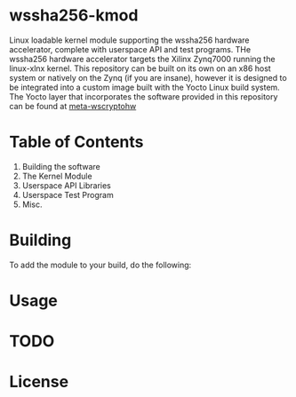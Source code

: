 # wssha256-kmod
Linux loadable kernel module supporting the wssha256 hardware accelerator, complete with userspace API and test programs. THe wssha256 hardware accelerator targets the Xilinx Zynq7000 running the linux-xlnx kernel. This repository can be built on its own on an x86 host system or natively on the Zynq (if you are insane), however it is designed to be integrated into a custom image built with the Yocto Linux build system. The Yocto layer that incorporates the software provided in this
repository can be found at [meta-wscryptohw](https://github.com/bigbrett/meta-wscryptohw "meta-wscryptohw")

# Table of Contents
1. Building the software
2. The Kernel Module
3. Userspace API Libraries
4. Userspace Test Program
5. Misc.

# Building 
To add the module to your build, do the following: 


# Usage 

# TODO 

# License

